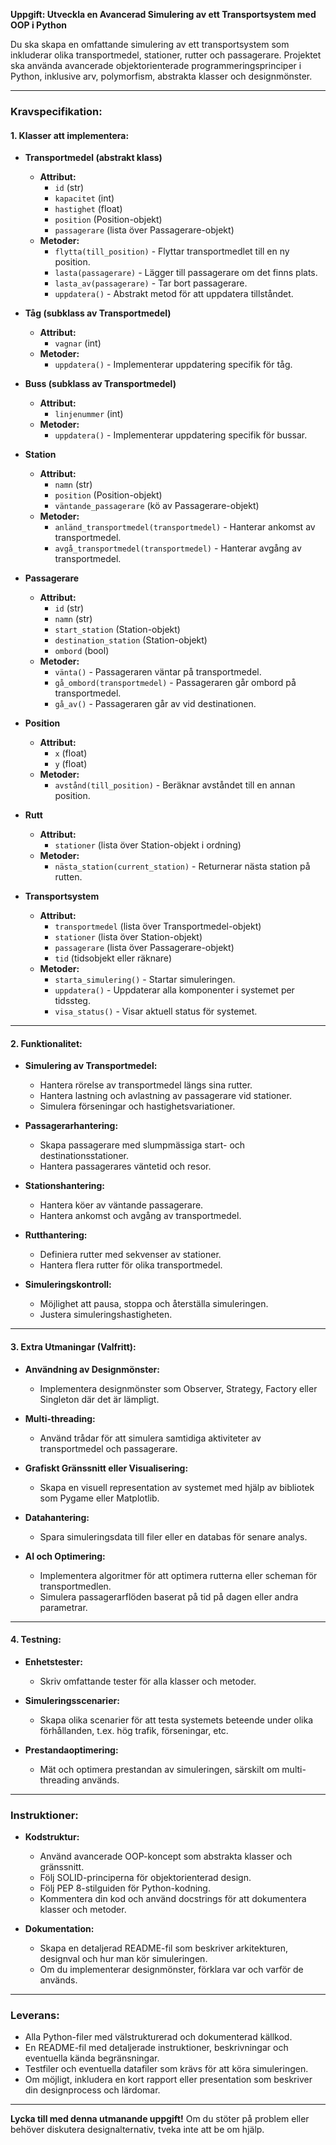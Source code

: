 **Uppgift: Utveckla en Avancerad Simulering av ett Transportsystem med OOP i Python**

Du ska skapa en omfattande simulering av ett transportsystem som inkluderar olika transportmedel, stationer, rutter och passagerare. Projektet ska använda avancerade objektorienterade programmeringsprinciper i Python, inklusive arv, polymorfism, abstrakta klasser och designmönster.

---

### **Kravspecifikation:**

#### **1. Klasser att implementera:**

- **Transportmedel (abstrakt klass)**
  - **Attribut:**
    - `id` (str)
    - `kapacitet` (int)
    - `hastighet` (float)
    - `position` (Position-objekt)
    - `passagerare` (lista över Passagerare-objekt)
  - **Metoder:**
    - `flytta(till_position)` - Flyttar transportmedlet till en ny position.
    - `lasta(passagerare)` - Lägger till passagerare om det finns plats.
    - `lasta_av(passagerare)` - Tar bort passagerare.
    - `uppdatera()` - Abstrakt metod för att uppdatera tillståndet.

- **Tåg (subklass av Transportmedel)**
  - **Attribut:**
    - `vagnar` (int)
  - **Metoder:**
    - `uppdatera()` - Implementerar uppdatering specifik för tåg.

- **Buss (subklass av Transportmedel)**
  - **Attribut:**
    - `linjenummer` (int)
  - **Metoder:**
    - `uppdatera()` - Implementerar uppdatering specifik för bussar.

- **Station**
  - **Attribut:**
    - `namn` (str)
    - `position` (Position-objekt)
    - `väntande_passagerare` (kö av Passagerare-objekt)
  - **Metoder:**
    - `anländ_transportmedel(transportmedel)` - Hanterar ankomst av transportmedel.
    - `avgå_transportmedel(transportmedel)` - Hanterar avgång av transportmedel.

- **Passagerare**
  - **Attribut:**
    - `id` (str)
    - `namn` (str)
    - `start_station` (Station-objekt)
    - `destination_station` (Station-objekt)
    - `ombord` (bool)
  - **Metoder:**
    - `vänta()` - Passageraren väntar på transportmedel.
    - `gå_ombord(transportmedel)` - Passageraren går ombord på transportmedel.
    - `gå_av()` - Passageraren går av vid destinationen.

- **Position**
  - **Attribut:**
    - `x` (float)
    - `y` (float)
  - **Metoder:**
    - `avstånd(till_position)` - Beräknar avståndet till en annan position.

- **Rutt**
  - **Attribut:**
    - `stationer` (lista över Station-objekt i ordning)
  - **Metoder:**
    - `nästa_station(current_station)` - Returnerar nästa station på rutten.

- **Transportsystem**
  - **Attribut:**
    - `transportmedel` (lista över Transportmedel-objekt)
    - `stationer` (lista över Station-objekt)
    - `passagerare` (lista över Passagerare-objekt)
    - `tid` (tidsobjekt eller räknare)
  - **Metoder:**
    - `starta_simulering()` - Startar simuleringen.
    - `uppdatera()` - Uppdaterar alla komponenter i systemet per tidssteg.
    - `visa_status()` - Visar aktuell status för systemet.

---

#### **2. Funktionalitet:**

- **Simulering av Transportmedel:**
  - Hantera rörelse av transportmedel längs sina rutter.
  - Hantera lastning och avlastning av passagerare vid stationer.
  - Simulera förseningar och hastighetsvariationer.

- **Passagerarhantering:**
  - Skapa passagerare med slumpmässiga start- och destinationsstationer.
  - Hantera passagerares väntetid och resor.

- **Stationshantering:**
  - Hantera köer av väntande passagerare.
  - Hantera ankomst och avgång av transportmedel.

- **Rutthantering:**
  - Definiera rutter med sekvenser av stationer.
  - Hantera flera rutter för olika transportmedel.

- **Simuleringskontroll:**
  - Möjlighet att pausa, stoppa och återställa simuleringen.
  - Justera simuleringshastigheten.

---

#### **3. Extra Utmaningar (Valfritt):**

- **Användning av Designmönster:**
  - Implementera designmönster som Observer, Strategy, Factory eller Singleton där det är lämpligt.

- **Multi-threading:**
  - Använd trådar för att simulera samtidiga aktiviteter av transportmedel och passagerare.

- **Grafiskt Gränssnitt eller Visualisering:**
  - Skapa en visuell representation av systemet med hjälp av bibliotek som Pygame eller Matplotlib.

- **Datahantering:**
  - Spara simuleringsdata till filer eller en databas för senare analys.

- **AI och Optimering:**
  - Implementera algoritmer för att optimera rutterna eller scheman för transportmedlen.
  - Simulera passagerarflöden baserat på tid på dagen eller andra parametrar.

---

#### **4. Testning:**

- **Enhetstester:**
  - Skriv omfattande tester för alla klasser och metoder.

- **Simuleringsscenarier:**
  - Skapa olika scenarier för att testa systemets beteende under olika förhållanden, t.ex. hög trafik, förseningar, etc.

- **Prestandaoptimering:**
  - Mät och optimera prestandan av simuleringen, särskilt om multi-threading används.

---

### **Instruktioner:**

- **Kodstruktur:**
  - Använd avancerade OOP-koncept som abstrakta klasser och gränssnitt.
  - Följ SOLID-principerna för objektorienterad design.
  - Följ PEP 8-stilguiden för Python-kodning.
  - Kommentera din kod och använd docstrings för att dokumentera klasser och metoder.

- **Dokumentation:**
  - Skapa en detaljerad README-fil som beskriver arkitekturen, designval och hur man kör simuleringen.
  - Om du implementerar designmönster, förklara var och varför de används.

---

### **Leverans:**

- Alla Python-filer med välstrukturerad och dokumenterad källkod.
- En README-fil med detaljerade instruktioner, beskrivningar och eventuella kända begränsningar.
- Testfiler och eventuella datafiler som krävs för att köra simuleringen.
- Om möjligt, inkludera en kort rapport eller presentation som beskriver din designprocess och lärdomar.

---

**Lycka till med denna utmanande uppgift!** Om du stöter på problem eller behöver diskutera designalternativ, tveka inte att be om hjälp.